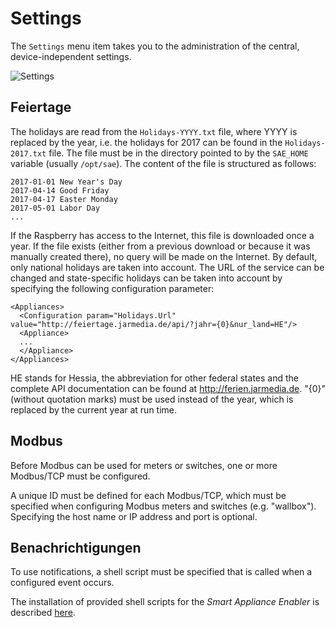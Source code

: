 # Settings
The `Settings` menu item takes you to the administration of the central, device-independent settings.

![Settings](../pics/fe/Settings.png)

## Feiertage
<a name="holidays">

The holidays are read from the `Holidays-YYYY.txt` file, where YYYY is replaced by the year, i.e. the holidays for 2017 can be found in the `Holidays-2017.txt` file.
The file must be in the directory pointed to by the `SAE_HOME` variable (usually `/opt/sae`).
The content of the file is structured as follows:
```
2017-01-01 New Year's Day
2017-04-14 Good Friday
2017-04-17 Easter Monday
2017-05-01 Labor Day
...
```
If the Raspberry has access to the Internet, this file is downloaded once a year. If the file exists (either from a previous download or because it was manually created there), no query will be made on the Internet. By default, only national holidays are taken into account. The URL of the service can be changed and state-specific holidays can be taken into account by specifying the following configuration parameter:
```
<Appliances>
  <Configuration param="Holidays.Url" value="http://feiertage.jarmedia.de/api/?jahr={0}&nur_land=HE"/>
  <Appliance>
  ...
  </Appliance>
</Appliances>
```
HE stands for Hessia, the abbreviation for other federal states and the complete API documentation can be found at http://ferien.jarmedia.de. "{0}" (without quotation marks) must be used instead of the year, which is replaced by the current year at run time.

## Modbus
<a name="modbus">

Before Modbus can be used for meters or switches, one or more Modbus/TCP must be configured.

A unique ID must be defined for each Modbus/TCP, which must be specified when configuring Modbus meters and switches (e.g. "wallbox").
Specifying the host name or IP address and port is optional.

## Benachrichtigungen
<a name="notifications">

To use notifications, a shell script must be specified that is called when a configured event occurs.

The installation of provided shell scripts for the *Smart Appliance Enabler* is described [here](ManualInstallation_EN.md#user-content-notifications).
